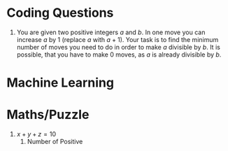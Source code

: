 # Coding Questions
1. You are given two positive integers $a$ and $b$. In one move you can increase $a$ by 1 (replace $a$ with $a+1$). Your task is to find the minimum number of moves you need to do in order to make $a$ divisible by $b$. It is possible, that you have to make 0 moves, as $a$ is already divisible by $b$. 



# Machine Learning


# Maths/Puzzle
1. $x + y + z = 10$
	1. Number of Positive 